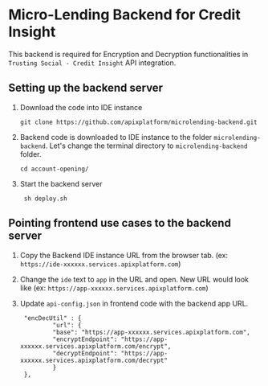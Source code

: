 # Micro-Lending Backend for Credit Insight

This backend is required for Encryption and Decryption functionalities in `Trusting Social - Credit Insight` API integration.

## Setting up the backend server

1.  Download the code into IDE instance

        git clone https://github.com/apixplatform/microlending-backend.git

2.  Backend code is downloaded to IDE instance to the folder `microlending-backend`. Let's change the terminal directory to `microlending-backend` folder.

        cd account-opening/

3. Start the backend server

        sh deploy.sh

## Pointing frontend use cases to the backend server

1. Copy the Backend IDE instance URL from the browser tab. (ex: `https://ide-xxxxxx.services.apixplatform.com`)

2. Change the `ide` text to `app` in the URL and open. New URL would look like (ex: `https://app-xxxxxx.services.apixplatform.com`)

3. Update `api-config.json` in frontend code with the backend app URL.

        "encDecUtil" : {
                "url": {
                "base": "https://app-xxxxxx.services.apixplatform.com",
                "encryptEndpoint": "https://app-xxxxxx.services.apixplatform.com/encrypt",
                "decryptEndpoint": "https://app-xxxxxx.services.apixplatform.com/decrypt"
                }
        },

